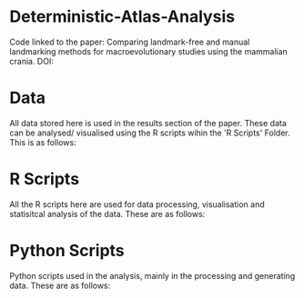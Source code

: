 # Deterministic-Atlas-Analysis

Code linked to the paper: Comparing landmark-free and manual landmarking methods for macroevolutionary studies using the mammalian crania. DOI: 

# Data 
All data stored here is used in the results section of the paper. These data can be analysed/ visualised using the R scripts wihin the 'R Scripts' Folder. This is as follows: 

# R Scripts 
All the R scripts here are used for data processing, visualisation and statisitcal analysis of the data. These are as follows: 

# Python Scripts 
Python scripts used in the analysis, mainly in the processing and generating data. These are as follows: 
